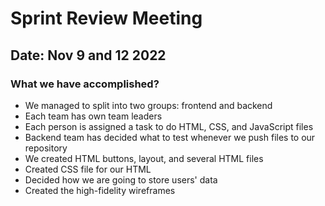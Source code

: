 # Sprint Review Meeting
## Date: Nov 9 and 12 2022
### What we have accomplished?
- We managed to split into two groups: frontend and backend
- Each team has own team leaders
- Each person is assigned a task to do HTML, CSS, and JavaScript files
- Backend team has decided what to test whenever we push files to our repository
- We created HTML buttons, layout, and several HTML files
- Created CSS file for our HTML
- Decided how we are going to store users' data
- Created the high-fidelity wireframes
